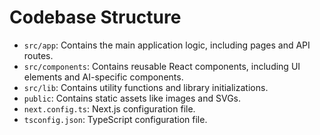 
# Codebase Structure

*   `src/app`: Contains the main application logic, including pages and API routes.
*   `src/components`: Contains reusable React components, including UI elements and AI-specific components.
*   `src/lib`: Contains utility functions and library initializations.
*   `public`: Contains static assets like images and SVGs.
*   `next.config.ts`: Next.js configuration file.
*   `tsconfig.json`: TypeScript configuration file.

